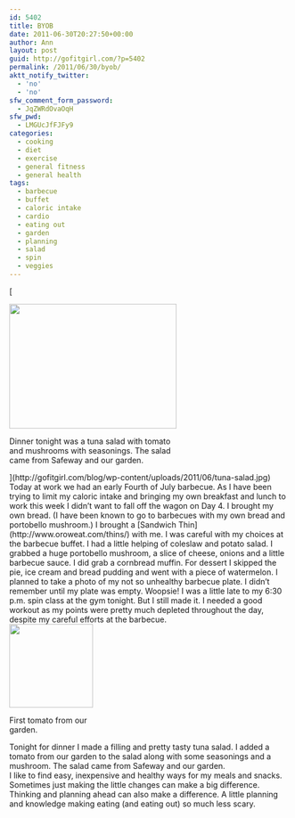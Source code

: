 ```yaml
---
id: 5402
title: BYOB
date: 2011-06-30T20:27:50+00:00
author: Ann
layout: post
guid: http://gofitgirl.com/?p=5402
permalink: /2011/06/30/byob/
aktt_notify_twitter:
  - 'no'
  - 'no'
sfw_comment_form_password:
  - JqZWRdOvaOqH
sfw_pwd:
  - LMGUcJfFJFy9
categories:
  - cooking
  - diet
  - exercise
  - general fitness
  - general health
tags:
  - barbecue
  - buffet
  - caloric intake
  - cardio
  - eating out
  - garden
  - planning
  - salad
  - spin
  - veggies
---
```

[  
<div id="attachment_5427" style="width: 310px" class="wp-caption alignleft">
  <a href="http://gofitgirl.com/blog/wp-content/uploads/2011/06/tuna-salad1.jpg"><img class="size-medium wp-image-5427" title="tuna salad" src="http://gofitgirl.com/blog/wp-content/uploads/2011/06/tuna-salad1-300x224.jpg" alt="" width="300" height="224" /></a><p class="wp-caption-text">
    Dinner tonight was a tuna salad with tomato and mushrooms with seasonings. The salad came from Safeway and our garden.
  </p>
</div>  
](http://gofitgirl.com/blog/wp-content/uploads/2011/06/tuna-salad.jpg) Today at work we had an early Fourth of July barbecue. As I have been trying to limit my caloric intake and bringing my own breakfast and lunch to work this week I didn&#8217;t want to fall off the wagon on Day 4.  
I brought my own bread. (I have been known to go to barbecues with my own bread and portobello mushroom.) I brought a [Sandwich Thin](http://www.oroweat.com/thins/) with me.  
I was careful with my choices at the barbecue buffet. I had a little helping of coleslaw and potato salad. I grabbed a huge portobello mushroom, a slice of cheese, onions and a little barbecue sauce. I did grab a cornbread muffin. For dessert I skipped the pie, ice cream and bread pudding and went with a piece of watermelon.  
I planned to take a photo of my not so unhealthy barbecue plate. I didn&#8217;t remember until my plate was empty. Woopsie!  
I was a little late to my 6:30 p.m. spin class at the gym tonight. But I still made it. I needed a good workout as my points were pretty much depleted throughout the day, despite my careful efforts at the barbecue.  


<div id="attachment_5425" style="width: 160px" class="wp-caption alignright">
  <a href="http://gofitgirl.com/blog/wp-content/uploads/2011/06/first-tomato1.jpg"><img class="size-thumbnail wp-image-5425" title="first tomato" src="http://gofitgirl.com/blog/wp-content/uploads/2011/06/first-tomato1-150x150.jpg" alt="" width="150" height="150" /></a>
  
  <p class="wp-caption-text">
    First tomato from our garden.
  </p>
</div>

  
Tonight for dinner I made a filling and pretty tasty tuna salad. I added a tomato from our garden to the salad along with some seasonings and a mushroom. The salad came from Safeway and our garden.  
I like to find easy, inexpensive and healthy ways for my meals and snacks. Sometimes just making the little changes can make a big difference. Thinking and planning ahead can also make a difference. A little planning and knowledge making eating (and eating out) so much less scary.